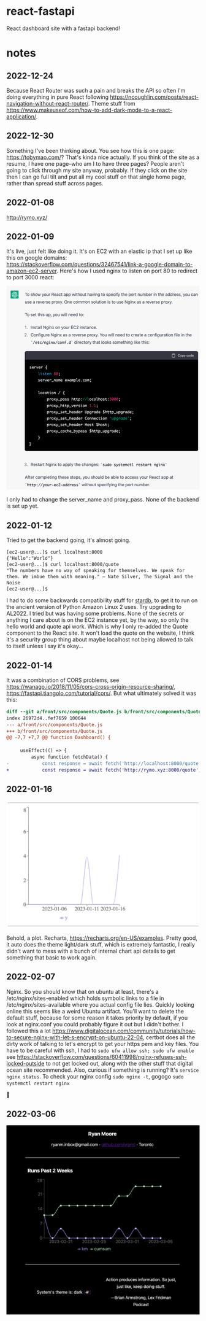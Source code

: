 # react-fastapi
React dashboard site with a fastapi backend!

# notes
## 2022-12-24
Because React Router was such a pain and breaks the API so often I'm doing everything in pure React following https://ncoughlin.com/posts/react-navigation-without-react-router/. Theme stuff from https://www.makeuseof.com/how-to-add-dark-mode-to-a-react-application/.

## 2022-12-30
Something I've been thinking about. You see how this is one page: https://tobymao.com/? That's kinda nice actually. If you think of the site as a resume, I have one page–who am I to have three pages? People aren't going to click through my site anyway, probably. If they click on the site then I can go full tilt and put all my cool stuff on that single home page, rather than spread stuff across pages.

## 2022-01-08
http://rymo.xyz/

## 2022-01-09
It's live, just felt like doing it. It's on EC2 with an elastic ip that I set up like this on google domains: https://stackoverflow.com/questions/32467541/link-a-google-domain-to-amazon-ec2-server. Here's how I used nginx to listen on port 80 to redirect to port 3000 react:

![](nginx.png)

I only had to change the server_name and proxy_pass. None of the backend is set up yet.

## 2022-01-12
Tried to get the backend going, it's almost going.

```
[ec2-user@...]$ curl localhost:8000
{"Hello":"World"}
[ec2-user@...]$ curl localhost:8000/quote
"The numbers have no way of speaking for themselves. We speak for them. We imbue them with meaning." — Nate Silver, The Signal and the Noise
[ec2-user@...]$
```

I had to do some backwards compatibility stuff for [stardb](https://github.com/yrom1/star-schema/commit/15dc3f493cd2bb3e945f519c6bbf1c54f7e759a9), to get it to run on the ancient version of Python Amazon Linux 2 uses. Try upgrading to AL2022. I tried but was having some problems. None of the secrets or anything I care about is on the EC2 instance yet, by the way, so only the hello world and quote api work. Which is why I only re-added the Quote component to the React site. It won't load the quote on the website, I think it's a security group thing about maybe localhost not being allowed to talk to itself unless I say it's okay...

## 2022-01-14

It was a combination of CORS problems, see https://wanago.io/2018/11/05/cors-cross-origin-resource-sharing/, https://fastapi.tiangolo.com/tutorial/cors/. But what ultimately solved it was this:

```diff
diff --git a/front/src/components/Quote.js b/front/src/components/Quote.js
index 26972d4..fef7659 100644
--- a/front/src/components/Quote.js
+++ b/front/src/components/Quote.js
@@ -7,7 +7,7 @@ function Dashboard() {

     useEffect(() => {
         async function fetchData() {
-            const response = await fetch('http://localhost:8000/quote', {
+            const response = await fetch('http://rymo.xyz:8000/quote', {
```

## 2022-01-16

![](plot.png)

Behold, a plot. Recharts, https://recharts.org/en-US/examples. Pretty good, it auto does the theme light/dark stuff, which is extremely fantastic, I really didn't want to mess with a bunch of internal chart api details to get something that basic to work again.

## 2022-02-07

Nginx. So you should know that on ubuntu at least, there's a /etc/nginx/sites-enabled which holds symbolic links to a file in /etc/nginx/sites-available where you actual config file lies. Quickly looking online this seems like a weird Ubuntu artifact. You'll want to delete the default stuff, because for some reason it takes priority by default, if you look at nginx.conf you could probably figure it out but I didn't bother. I followed this a lot https://www.digitalocean.com/community/tutorials/how-to-secure-nginx-with-let-s-encrypt-on-ubuntu-22-04, certbot does all the dirty work of talking to let's encrypt to get your https pem and key files. You have to be careful with ssh, I had to `sudo ufw allow ssh; sudo ufw enable` see https://stackoverflow.com/questions/60411998/nginx-refuses-ssh-locked-outside to not get locked out, along with the other stuff that digital ocean site recommended. Also, curious if something is running? It's `service nginx status`. To check your nginx config `sudo nginx -t`, gogogo `sudo systemctl restart nginx`

🥳

## 2022-03-06

![](dashboard.png)

